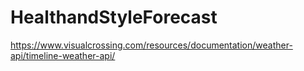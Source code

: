 # HealthandStyleForecast

https://www.visualcrossing.com/resources/documentation/weather-api/timeline-weather-api/
